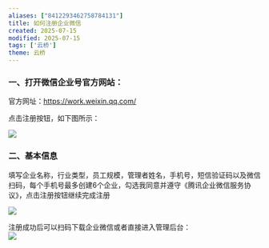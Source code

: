 ```yaml
---
aliases: ["8412293462758784131"]
title: 如何注册企业微信
created: 2025-07-15
modified: 2025-07-15
tags: ['云桥']
theme: 云桥
---
```


### 一、打开微信企业号官方网站：

官方网址：<https://work.weixin.qq.com/>

点击注册按钮，如下图所示：

![](1f6f1ce83c74ddade3bd5832499c27be.jpg)

### 二、基本信息

填写企业名称，行业类型，员工规模，管理者姓名，手机号，短信验证码以及微信扫码，每个手机号最多创建6个企业，勾选我同意并遵守《腾讯企业微信服务协议》，点击注册按钮继续完成注册

![](34debf02ed5578b9e32311138c9da90c.jpg)

注册成功后可以扫码下载企业微信或者直接进入管理后台：  
![](2fb27d1c373deb714b2f903ea20131e0.jpg)